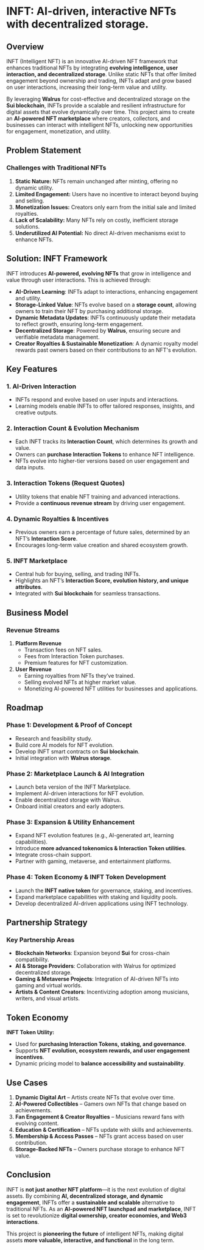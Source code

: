 # **INFT: AI-driven, interactive NFTs with decentralized storage**.

## **Overview**

INFT (Intelligent NFT) is an innovative AI-driven NFT framework that enhances traditional NFTs by integrating **evolving intelligence, user interaction, and decentralized storage**. Unlike static NFTs that offer limited engagement beyond ownership and trading, INFTs adapt and grow based on user interactions, increasing their long-term value and utility.

By leveraging **Walrus** for cost-effective and decentralized storage on the **Sui blockchain**, INFTs provide a scalable and resilient infrastructure for digital assets that evolve dynamically over time. This project aims to create an **AI-powered NFT marketplace** where creators, collectors, and businesses can interact with intelligent NFTs, unlocking new opportunities for engagement, monetization, and utility.

## **Problem Statement**

### **Challenges with Traditional NFTs**

1. **Static Nature:** NFTs remain unchanged after minting, offering no dynamic utility.
2. **Limited Engagement:** Users have no incentive to interact beyond buying and selling.
3. **Monetization Issues:** Creators only earn from the initial sale and limited royalties.
4. **Lack of Scalability:** Many NFTs rely on costly, inefficient storage solutions.
5. **Underutilized AI Potential:** No direct AI-driven mechanisms exist to enhance NFTs.

## **Solution: INFT Framework**

INFT introduces **AI-powered, evolving NFTs** that grow in intelligence and value through user interactions. This is achieved through:

- **AI-Driven Learning**: INFTs adapt to interactions, enhancing engagement and utility.
- **Storage-Linked Value**: NFTs evolve based on a **storage count**, allowing owners to train their NFT by purchasing additional storage.
- **Dynamic Metadata Updates**: INFTs continuously update their metadata to reflect growth, ensuring long-term engagement.
- **Decentralized Storage**: Powered by **Walrus**, ensuring secure and verifiable metadata management.
- **Creator Royalties & Sustainable Monetization**: A dynamic royalty model rewards past owners based on their contributions to an NFT's evolution.

## **Key Features**

### **1. AI-Driven Interaction**

- INFTs respond and evolve based on user inputs and interactions.
- Learning models enable INFTs to offer tailored responses, insights, and creative outputs.

### **2. Interaction Count & Evolution Mechanism**

- Each INFT tracks its **Interaction Count**, which determines its growth and value.
- Owners can **purchase Interaction Tokens** to enhance NFT intelligence.
- NFTs evolve into higher-tier versions based on user engagement and data inputs.

### **3. Interaction Tokens (Request Quotes)**

- Utility tokens that enable NFT training and advanced interactions.
- Provide a **continuous revenue stream** by driving user engagement.

### **4. Dynamic Royalties & Incentives**

- Previous owners earn a percentage of future sales, determined by an NFT’s **Interaction Score**.
- Encourages long-term value creation and shared ecosystem growth.

### **5. INFT Marketplace**

- Central hub for buying, selling, and trading INFTs.
- Highlights an NFT’s **Interaction Score, evolution history, and unique attributes**.
- Integrated with **Sui blockchain** for seamless transactions.

## **Business Model**

### **Revenue Streams**

1. **Platform Revenue**
    - Transaction fees on NFT sales.
    - Fees from Interaction Token purchases.
    - Premium features for NFT customization.
2. **User Revenue**
    - Earning royalties from NFTs they’ve trained.
    - Selling evolved NFTs at higher market value.
    - Monetizing AI-powered NFT utilities for businesses and applications.

## **Roadmap**

### **Phase 1: Development & Proof of Concept**

- Research and feasibility study.
- Build core AI models for NFT evolution.
- Develop INFT smart contracts on **Sui blockchain**.
- Initial integration with **Walrus storage**.

### **Phase 2: Marketplace Launch & AI Integration**

- Launch beta version of the INFT Marketplace.
- Implement AI-driven interactions for NFT evolution.
- Enable decentralized storage with Walrus.
- Onboard initial creators and early adopters.

### **Phase 3: Expansion & Utility Enhancement**

- Expand NFT evolution features (e.g., AI-generated art, learning capabilities).
- Introduce **more advanced tokenomics & Interaction Token utilities**.
- Integrate cross-chain support.
- Partner with gaming, metaverse, and entertainment platforms.

### **Phase 4: Token Economy & INFT Token Development**

- Launch the **INFT native token** for governance, staking, and incentives.
- Expand marketplace capabilities with staking and liquidity pools.
- Develop decentralized AI-driven applications using INFT technology.

## **Partnership Strategy**

### **Key Partnership Areas**

- **Blockchain Networks**: Expansion beyond **Sui** for cross-chain compatibility.
- **AI & Storage Providers**: Collaboration with Walrus for optimized decentralized storage.
- **Gaming & Metaverse Projects**: Integration of AI-driven NFTs into gaming and virtual worlds.
- **Artists & Content Creators**: Incentivizing adoption among musicians, writers, and visual artists.

## **Token Economy**

**INFT Token Utility:**

- Used for **purchasing Interaction Tokens, staking, and governance**.
- Supports **NFT evolution, ecosystem rewards, and user engagement incentives**.
- Dynamic pricing model to **balance accessibility and sustainability**.

## **Use Cases**

1. **Dynamic Digital Art** – Artists create NFTs that evolve over time.
2. **AI-Powered Collectibles** – Gamers own NFTs that change based on achievements.
3. **Fan Engagement & Creator Royalties** – Musicians reward fans with evolving content.
4. **Education & Certification** – NFTs update with skills and achievements.
5. **Membership & Access Passes** – NFTs grant access based on user contribution.
6. **Storage-Backed NFTs** – Owners purchase storage to enhance NFT value.

## **Conclusion**

INFT is **not just another NFT platform**—it is the next evolution of digital assets. By combining **AI, decentralized storage, and dynamic engagement**, INFTs offer a **sustainable and scalable** alternative to traditional NFTs. As an **AI-powered NFT launchpad and marketplace**, INFT is set to revolutionize **digital ownership, creator economies, and Web3 interactions**.

This project is **pioneering the future** of intelligent NFTs, making digital assets **more valuable, interactive, and functional** in the long term.
